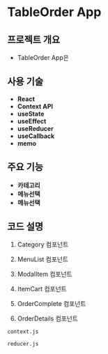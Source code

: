 # TableOrder App

## 프로젝트 개요

- TableOrder App은

## 사용 기술

- **React**
- **Context API**
- **useState**
- **useEffect**
- **useReducer**
- **useCallback**
- **memo**

## 주요 기능

- **카테고리**
- **메뉴선택**
- **메뉴선택**

## 코드 설명

1. Category 컴포넌트

2. MenuList 컴포넌트

3. ModalItem 컴포넌트

4. ItemCart 컴포넌트

5. OrderComplete 컴포넌트

6. OrderDetails 컴포넌트

`context.js`

`reducer.js`
